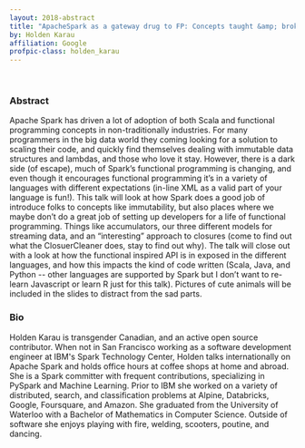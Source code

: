 ```yaml
---
layout: 2018-abstract
title: "ApacheSpark as a gateway drug to FP: Concepts taught &amp; broken"
by: Holden Karau
affiliation: Google
profpic-class: holden_karau
---
```


<br/>

### Abstract

Apache Spark has driven a lot of adoption of both Scala and functional programming concepts in non-traditionally industries. For many programmers in the big data world they coming looking for a solution to scaling their code, and quickly find themselves dealing with immutable data structures and lambdas, and those who love it stay. However, there is a dark side (of escape), much of Spark’s functional programming is changing, and even though it encourages functional programming it’s in a variety of languages with different expectations (in-line XML as a valid part of your language is fun!). This talk will look at how Spark does a good job of introduce folks to concepts like immutability, but also places where we maybe don’t do a great job of setting up developers for a life of functional programming. Things like accumulators, our three different models for streaming data, and an “interesting” approach to closures (come to find out what the ClosuerCleaner does, stay to find out why). The talk will close out with a look at how the functional inspired API is in exposed in the different languages, and how this impacts the kind of code written (Scala, Java, and Python -- other languages are supported by Spark but I don’t want to re-learn Javascript or learn R just for this talk). Pictures of cute animals will be included in the slides to distract from the sad parts.

### Bio

Holden Karau is transgender Canadian, and an active open source contributor. When not in San Francisco working as a software development engineer at IBM's Spark Technology Center, Holden talks internationally on Apache Spark and holds office hours at coffee shops at home and abroad. She is a Spark committer with frequent contributions, specializing in PySpark and Machine Learning. Prior to IBM she worked on a variety of distributed, search, and classification problems at Alpine, Databricks, Google, Foursquare, and Amazon. She graduated from the University of Waterloo with a Bachelor of Mathematics in Computer Science. Outside of software she enjoys playing with fire, welding, scooters, poutine, and dancing.

